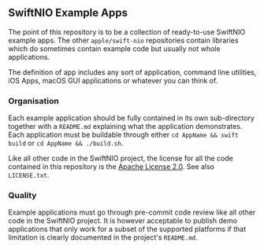## SwiftNIO Example Apps

The point of this repository is to be a collection of ready-to-use SwiftNIO example apps. The other `apple/swift-nio` repositories contain libraries which do sometimes contain example code but usually not whole applications.

The definition of app includes any sort of application, command line utilities, iOS Apps, macOS GUI applications or whatever you can think of.

### Organisation

Each example application should be fully contained in its own sub-directory together with a `README.md` explaining what the application demonstrates. Each application must be buildable through either `cd AppName && swift build` or `cd AppName && ./build.sh`.

Like all other code in the SwiftNIO project, the license for all the code contained in this repository is the [Apache License 2.0](https://www.apache.org/licenses/LICENSE-2.0.html). See also `LICENSE.txt`.


### Quality

Example applications must go through pre-commit code review like all other code in the SwiftNIO project. It is however acceptable to publish demo applications that only work for a subset of the supported platforms if that limitation is clearly documented in the project's `README.md`.
